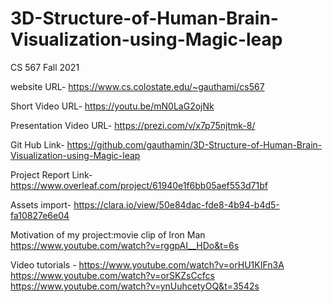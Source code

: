 # 3D-Structure-of-Human-Brain-Visualization-using-Magic-leap
CS 567 Fall 2021

website URL-
https://www.cs.colostate.edu/~gauthami/cs567

Short Video URL-
https://youtu.be/mN0LaG2ojNk

Presentation Video URL-
https://prezi.com/v/x7p75njtmk-8/


Git Hub Link-
https://github.com/gauthamin/3D-Structure-of-Human-Brain-Visualization-using-Magic-leap

Project Report Link-
https://www.overleaf.com/project/61940e1f6bb05aef553d71bf

Assets import-
https://clara.io/view/50e84dac-fde8-4b94-b4d5-fa10827e6e04

Motivation of my project:movie clip of Iron Man
https://www.youtube.com/watch?v=rggpAI__HDo&t=6s

Video tutorials -
https://www.youtube.com/watch?v=orHU1KIFn3A
https://www.youtube.com/watch?v=orSKZsCcfcs
https://www.youtube.com/watch?v=ynUuhcetyOQ&t=3542s

